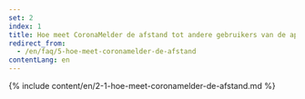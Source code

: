 ```yaml
---
set: 2
index: 1
title: Hoe meet CoronaMelder de afstand tot andere gebruikers van de app?
redirect_from: 
  - /en/faq/5-hoe-meet-coronamelder-de-afstand
contentLang: en
---
```

{% include content/en/2-1-hoe-meet-coronamelder-de-afstand.md %}

